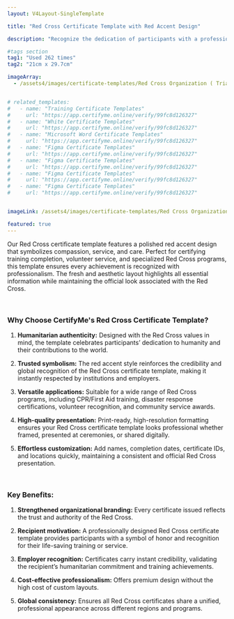 ```yaml
---
layout: V4Layout-SingleTemplate

title: "Red Cross Certificate Template with Red Accent Design"

description: "Recognize the dedication of participants with a professional Red Cross certificate template. Designed with a red-accent style, it reflects the organization's values, morals, and reputation of the globally renowned Red Cross."

#tags section
tag1: "Used 262 times"
tag2: "21cm x 29.7cm"

imageArray:
  - /assets4/images/certificate-templates/Red Cross Organization ( Trial ).png


# related_templates:
#   - name: "Training Certificate Templates"
#     url: "https://app.certifyme.online/verify/99fc8d126327"
#   - name: "White Certificate Templates"
#     url: "https://app.certifyme.online/verify/99fc8d126327"
#   - name: "Microsoft Word Certificate Templates"
#     url: "https://app.certifyme.online/verify/99fc8d126327"
#   - name: "Figma Certificate Templates"
#     url: "https://app.certifyme.online/verify/99fc8d126327"  
#   - name: "Figma Certificate Templates"
#     url: "https://app.certifyme.online/verify/99fc8d126327"  
#   - name: "Figma Certificate Templates"
#     url: "https://app.certifyme.online/verify/99fc8d126327"  
#   - name: "Figma Certificate Templates"
#     url: "https://app.certifyme.online/verify/99fc8d126327"        


imageLink: /assets4/images/certificate-templates/Red Cross Organization ( Trial ).png

featured: true
---
```


Our Red Cross certificate template features a polished red accent design that symbolizes compassion, service, and care. Perfect for certifying training completion, volunteer service, and specialized Red Cross programs, this template ensures every achievement is recognized with professionalism. The fresh and aesthetic layout highlights all essential information while maintaining the official look associated with the Red Cross.

<br>

### Why Choose CertifyMe's Red Cross Certificate Template?

1. **Humanitarian authenticity:** Designed with the Red Cross values in mind, the template celebrates participants’ dedication to humanity and their contributions to the world.

1. **Trusted symbolism:** The red accent style reinforces the credibility and global recognition of the Red Cross certificate template, making it instantly respected by institutions and employers.

1. **Versatile applications:** Suitable for a wide range of Red Cross programs, including CPR/First Aid training, disaster response certifications, volunteer recognition, and community service awards.

1. **High-quality presentation:** Print-ready, high-resolution formatting ensures your Red Cross certificate template looks professional whether framed, presented at ceremonies, or shared digitally.

1. **Effortless customization:** Add names, completion dates, certificate IDs, and locations quickly, maintaining a consistent and official Red Cross presentation.

<br>

### Key Benefits:

1. **Strengthened organizational branding:** Every certificate issued reflects the trust and authority of the Red Cross.

1. **Recipient motivation:** A professionally designed Red Cross certificate template provides participants with a symbol of honor and recognition for their life-saving training or service.

1. **Employer recognition:** Certificates carry instant credibility, validating the recipient’s humanitarian commitment and training achievements.

1. **Cost-effective professionalism:** Offers premium design without the high cost of custom layouts.

1. **Global consistency:** Ensures all Red Cross certificates share a unified, professional appearance across different regions and programs.

